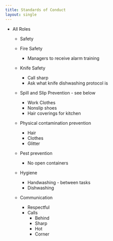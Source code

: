 ```yaml
---
title: Standards of Conduct
layout: single
---
```



- All Roles
  - Safety
  - Fire Safety
    - Managers to receive alarm training
  - Knife Safety
    - Call sharp
    - Ask what knife dishwashing protocol is
  - Spill and Slip Prevention - see below
    - Work Clothes
    - Nonslip shoes
    - Hair coverings for kitchen
  - Physical contamination prevention
    - Hair
    - Clothes
    - Glitter
  - Pest prevention
    - No open containers
 
  - Hygiene
    - Handwashing - between tasks
    - Dishwashing

  - Communication
    - Respectful
    - Calls
      - Behind
      - Sharp
      - Hot
      - Corner
